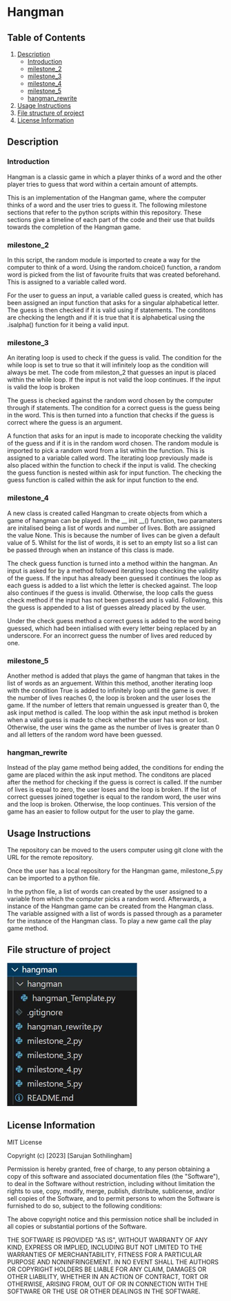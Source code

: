 # Hangman

## Table of Contents
1. [Description](#description)
    - [Introduction](#introduction)
    - [milestone_2](#milestone_2)
    - [milestone_3](#milestone_3)
    - [milestone_4](#milestone_4)
    - [milestone_5](#milestone_5)
    - [hangman_rewrite](#hangman_rewrite)
2. [Usage Instructions](#usage-instructions)
3. [File structure of project](#file-structure-of-project)
4. [License Information](#license-information)

## Description

### Introduction

Hangman is a classic game in which a player thinks of a word and the other player tries to guess that word within a certain amount of attempts.

This is an implementation of the Hangman game, where the computer thinks of a word and the user tries to guess it. The following milestone sections that refer to the python scripts within this repository. These sections give a timeline of each part of the code and their use that builds towards the completion of the Hangman game.

### milestone_2

In this script, the random module is imported to create a way for the computer to think of a word. Using the random.choice() function, a random word is picked from the list of favourite fruits that was created beforehand. This is assigned to a variable called word.

For the user to guess an input, a variable called guess is created, which has been assigned an input function that asks for a singular alphabetical letter. The guess is then checked if it is valid using if statements. The conditons are checking the length and if it is true that it is alphabetical using the .isalpha() function for it being a valid input.

### milestone_3

An iterating loop is used to check if the guess is valid. The condition for the while loop is set to true so that it will infinitely loop as the condition will always be met. The code from mileston_2 that guesses an input is placed within the while loop. If the input is not valid the loop continues. If the input is valid the loop is broken

The guess is checked against the random word chosen by the computer through if statements. The condition for a correct guess is the guess being in the word. This is then turned into a function that checks if the guess is correct where the guess is an argument.

A function that asks for an input is made to incoporate checking the validity of the guess and if it is in the random word chosen. The random module is imported to pick a random word from a list within the function. This is assigned to a variable called word. The iterating loop previously made is also placed within the function to check if the input is valid. The checking the guess function is nested within ask for input function. The checking the guess function is called within the ask for input function to the end.

### milestone_4

A new class is created called Hangman to create objects from which a game of hangman can be played. In the __ init __() function, two paramaters are initalised being a list of words and number of lives. Both are assigned the value None. This is because the number of lives can be given a default value of 5. Whilst for the list of words, it is set to an empty list so a list can be passed through when an instance of this class is made.

The check guess function is turned into a method within the hangman. An input is asked for by a method followed iterating loop checking the validity of the guess. If the input has already been guessed it continues the loop as each guess is added to a list which the letter is checked against. The loop also continues if the guess is invalid. Otherwise, the loop calls the guess check method if the input has not been guessed and is valid. Following, this the guess is appended to a list of guesses already placed by the user.

Under the check guess method a correct guess is added to the word being guessed, which had been intialised with every letter being replaced by an underscore. For an incorrect guess the number of lives ared reduced by one.

### milestone_5

Another method is added that plays the game of hangman that takes in the list of words as an arguement. Within this method, another iterating loop with the condition True is added to infinitely loop until the game is over. If the number of lives reaches 0, the loop is broken and the user loses the game. If the number of letters that remain unguessed is greater than 0, the ask input method is called. The loop within the ask input method is broken when a valid guess is made to check whether the user has won or lost. Otherwise, the user wins the game as the number of lives is greater than 0 and all letters of the random word have been guessed.

### hangman_rewrite

Instead of the play game method being added, the conditions for ending the game are placed within the ask input method. The conditons are placed after the method for checking if the guess is correct is called. If the number of lives is equal to zero, the user loses and the loop is broken. If the list of correct guesses joined together is equal to the random word, the user wins and the loop is broken. Otherwise, the loop continues. This version of the game has an easier to follow output for the user to play the game.

## Usage Instructions

The repository can be moved to the users computer using git clone with the URL for the remote repository.

Once the user has a local repository for the Hangman game, milestone_5.py can be imported to a python file.

In the python file, a list of words can created by the user assigned to a variable from which the computer picks a random word. Afterwards, a instance of the Hangman game can be created from the Hangman class. The variable assigned with a list of words is passed through as a parameter for the instance of the Hangman class. To play a new game call the play game method.

## File structure of project

![file_structure_of_project](image.png)

## License Information

MIT License

Copyright (c) [2023] [Sarujan Sothilingham]

Permission is hereby granted, free of charge, to any person obtaining a copy
of this software and associated documentation files (the "Software"), to deal
in the Software without restriction, including without limitation the rights
to use, copy, modify, merge, publish, distribute, sublicense, and/or sell
copies of the Software, and to permit persons to whom the Software is
furnished to do so, subject to the following conditions:

The above copyright notice and this permission notice shall be included in all
copies or substantial portions of the Software.

THE SOFTWARE IS PROVIDED "AS IS", WITHOUT WARRANTY OF ANY KIND, EXPRESS OR
IMPLIED, INCLUDING BUT NOT LIMITED TO THE WARRANTIES OF MERCHANTABILITY,
FITNESS FOR A PARTICULAR PURPOSE AND NONINFRINGEMENT. IN NO EVENT SHALL THE
AUTHORS OR COPYRIGHT HOLDERS BE LIABLE FOR ANY CLAIM, DAMAGES OR OTHER
LIABILITY, WHETHER IN AN ACTION OF CONTRACT, TORT OR OTHERWISE, ARISING FROM,
OUT OF OR IN CONNECTION WITH THE SOFTWARE OR THE USE OR OTHER DEALINGS IN THE
SOFTWARE.
